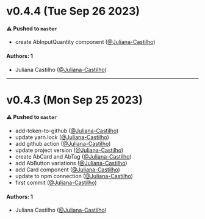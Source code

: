 # v0.4.4 (Tue Sep 26 2023)

#### ⚠️ Pushed to `master`

- create AbInputQuantity component ([@Juliana-Castilho](https://github.com/Juliana-Castilho))

#### Authors: 1

- Juliana Castilho ([@Juliana-Castilho](https://github.com/Juliana-Castilho))

---

# v0.4.3 (Mon Sep 25 2023)

#### ⚠️ Pushed to `master`

- add-token-to-github ([@Juliana-Castilho](https://github.com/Juliana-Castilho))
- update yarn.lock ([@Juliana-Castilho](https://github.com/Juliana-Castilho))
- add github action ([@Juliana-Castilho](https://github.com/Juliana-Castilho))
- update project version ([@Juliana-Castilho](https://github.com/Juliana-Castilho))
- create AbCard and AbTag ([@Juliana-Castilho](https://github.com/Juliana-Castilho))
- add AbButton variations ([@Juliana-Castilho](https://github.com/Juliana-Castilho))
- add Card component ([@Juliana-Castilho](https://github.com/Juliana-Castilho))
- update to npm connection ([@Juliana-Castilho](https://github.com/Juliana-Castilho))
- first commit ([@Juliana-Castilho](https://github.com/Juliana-Castilho))

#### Authors: 1

- Juliana Castilho ([@Juliana-Castilho](https://github.com/Juliana-Castilho))

